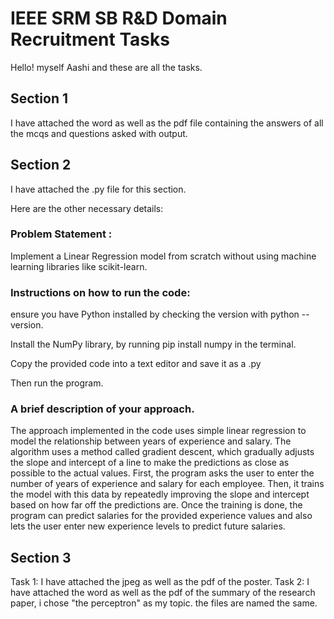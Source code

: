 
# IEEE SRM SB R&D Domain Recruitment Tasks
Hello! 
myself Aashi and these are all the tasks. 


## Section 1
I have attached the word as well as the pdf file containing the answers of all the mcqs and questions asked with output.
## Section 2

I have attached the .py file for this section. 

Here are the other necessary details: 

### Problem Statement : 

Implement a Linear Regression model from scratch without using machine learning libraries like scikit-learn. 

### Instructions on how to run the code:

ensure you have Python installed by checking the version with python --version. 

Install the NumPy library, by running pip install numpy in the terminal.

Copy the provided code into a text editor and save it as a .py

Then run the program.

### A brief description of your approach. 


The approach implemented in the code uses simple linear regression to model the relationship between years of experience and salary. The algorithm uses a method called gradient descent, which gradually adjusts the slope and intercept of a line to make the predictions as close as possible to the actual values. First, the program asks the user to enter the number of years of experience and salary for each employee. Then, it trains the model with this data by repeatedly improving the slope and intercept based on how far off the predictions are. Once the training is done, the program can predict salaries for the provided experience values and also lets the user enter new experience levels to predict future salaries.





## Section 3

Task 1: I have attached the jpeg as well as the pdf of the poster. 
Task 2: I have attached the word as well as the pdf of the summary of the research paper, i chose "the perceptron" as my topic. the files are named the same.
